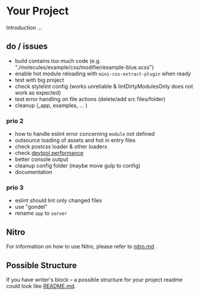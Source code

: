 # Your Project

Introduction …

## do / issues

* build contains too much code (e.g. "./molecules/example/css/modifier/example-blue.scss")
* enable hot module reloading with `mini-css-extract-plugin` when ready
* test with big project
* check stylelint config (works unreliable & lintDirtyModulesOnly does not work as expected)
* test error handling on file actions (delete/add src files/folder)
* cleanup (_app, examples, ... )

### prio 2

* how to handle eslint error concerning `module` not defined
* outsource loading of assets and hot in entry files
* check postcss loader & other loaders
* check [devtool performance](https://webpack.js.org/configuration/devtool/)
* better console output
* cleanup config folder (maybe move gulp to config)
* documentation

### prio 3

* eslint should lint only changed files
* use "gondel"
* rename `app` to `server`

## Nitro

For information on how to use Nitro, please refer to [nitro.md](project/docs/nitro.md) .

## Possible Structure

If you have writer's block – a possible structure for your project readme could look like [README.md](https://github.com/namics/frontend-defaults/blob/master/doc/README.md).
